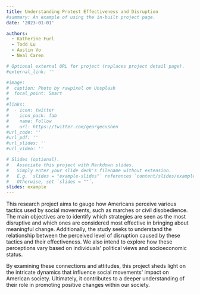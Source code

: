 ```yaml
---
title: Understanding Protest Effectiveness and Disruption
#summary: An example of using the in-built project page.
date: '2023-01-01'

authors:
  - Katherine Furl
  - Todd Lu
  - Austin Vo
  - Neal Caren

# Optional external URL for project (replaces project detail page).
#external_link: ''

#image:
#  caption: Photo by rawpixel on Unsplash
#  focal_point: Smart
#
#links:
#  - icon: twitter
#    icon_pack: fab
#    name: Follow
#    url: https://twitter.com/georgecushen
#url_code: ''
#url_pdf: ''
#url_slides: ''
#url_video: ''

# Slides (optional).
#   Associate this project with Markdown slides.
#   Simply enter your slide deck's filename without extension.
#   E.g. `slides = "example-slides"` references `content/slides/example-slides.md`.
#   Otherwise, set `slides = ""`.
slides: example
---
```


This research project aims to gauge how Americans perceive various tactics used by social movements, such as marches or civil disobedience. The main objectives are to identify which strategies are seen as the most disruptive and which ones are considered most effective in bringing about meaningful change. Additionally, the study seeks to understand the relationship between the perceived level of disruption caused by these tactics and their effectiveness. We also intend to explore how these perceptions vary based on individuals' political views and socioeconomic status.

By examining these connections and attitudes, this project sheds light on the intricate dynamics that influence social movements' impact on American society. Ultimately, it contributes to a deeper understanding of their role in promoting positive changes within our society.